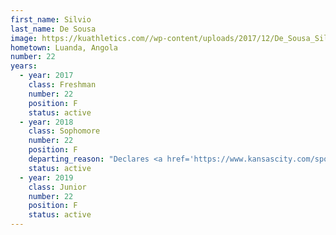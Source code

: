 ```yaml
---
first_name: Silvio
last_name: De Sousa
image: https://kuathletics.com//wp-content/uploads/2017/12/De_Sousa_Silvio-768x1024.jpg
hometown: Luanda, Angola
number: 22
years:
  - year: 2017
    class: Freshman
    number: 22
    position: F
    status: active
  - year: 2018
    class: Sophomore
    number: 22
    position: F
    departing_reason: "Declares <a href='https://www.kansascity.com/sports/spt-columns-blogs/sam-mellinger/article229434124.html'>Silvio De Sousa declares for NBA draft but wants to stay at Kansas: 'I have a chance'</a>"
    status: active
  - year: 2019
    class: Junior
    number: 22
    position: F
    status: active
---
```

